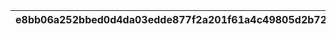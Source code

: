 |e8bb06a252bbed0d4da03edde877f2a201f61a4c49805d2b72866c9c5a11f7d8|376529645a3c8cbde20846d66fa3b17907874d27b4bcda64eb8df5e9a1bf4921|3ce677775e6f2623f49327f7eaba9605bc17dfa653a9e94c2ebfca8b3b615713|28dc819a19f2e6f9c6e3b5812b3c18fe38a5c507590a4072b8d9da93a5482199|bed0c5d2a0894226d1b322755da739ffa991b4909250d3a0bc6e92f0c4c02f72|251e14aeb0d40db83542a0690d79c6ac48a76c8eb18182121e024de60b52409f|b007156fb53f69554a56af000c51bf851cc5a7e8aa2511daa80a4c01d862f372|33b1eff6578cd8961f64b672bfbbc21303acc234d45ec2dff8f199134266299c|fa626db1e06b8f60a2ca0fda9d2d063271356b25a1c8466816da5f5bee02dbee|f7e62dd6e6aa4ec7d2c3701bef1e96ef117cbf43e6921283cadb62ab273adee4|12038329df1eac43364c5f47baf98bc297d69c2fa75b5eaeda441fee0c632da4|7558be70bee1504d9f08c6fbd69b5c125af94f69e0e324b8d13680b78a021854|3a50e33e56f0bf30abf82e2f036fddd9f64590cd81386a37a02739aaa6e407a2|ca992671dc5c8fa6f416a074071eb6f57f6deac3342fcba2e6761fa911c833c1|75f84eff9baedcd852f8ee88eba79f4cead079cecf81b1b85c368cb14935e4bd|ae5ae66e2e71021c45f69970b3ca042fe120d8aecc9009fb3d43a9a7ee5206c0|58c6c03e7491433fe965b80daa55fa0da107a5bb915808b4b0d3a9c84223bc67|54c8743c99677383ba74301597b69daeb1ffe10f4c6a81272979cf118923f092|68206b9e9e4a9ff0ccdb46f878c2101eb4fd2d39e0743f67a7f232079ea2b330|80ce7992bcc3dbed3ddce28d7c933f900f025bfb2fbc839906d8f68c69edd2a1|
| --- | --- | --- | --- | --- | --- | --- | --- | --- | --- | --- | --- | --- | --- | --- | --- | --- | --- | --- | --- |